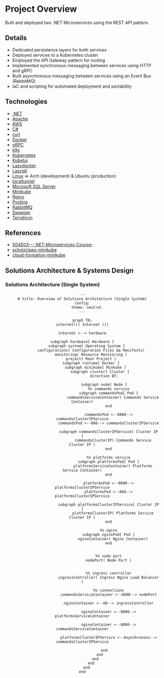 # Project Overview

Built and deployed two .NET Microservices using the REST API pattern.

## Details

- Dedicated persistence layers for both services
- Deployed services to a Kubernetes cluster
- Employed the API Gateway pattern for routing
- Implemented synchronous messaging between services using HTTP and gRPC
- Built asynchronous messaging between services using an Event Bus (RabbitMQ)
- IaC and scripting for automated deployment and portability

## Technologies

- [.NET](https://dotnet.microsoft.com/en-us/)
- [Apache](https://www.apache.org/)
- [AWS](https://aws.amazon.com/)
- [C#](https://learn.microsoft.com/en-us/dotnet/csharp/)
- [curl](https://curl.se/)
- [Docker](https://learn.microsoft.com/en-us/dotnet/csharp/)
- [gRPC](https://grpc.io/)
- [k9s](https://github.com/derailed/k9s?ref=terminaltrove)
- [Kubernetes](https://kubernetes.io/)
- [Kubetui](https://github.com/sarub0b0/kubetui)
- [Lazydocker](https://github.com/jesseduffield/lazydocker)
- [Lazygit](https://github.com/jesseduffield/lazygit)
- [Linux](https://archlinux.org/) => Arch (development) & Ubuntu (production)
- [localtunnel](https://theboroer.github.io/localtunnel-www/)
- [Microsoft SQL Server](https://www.microsoft.com/en-us/sql-server/sql-server-downloads)
- [Minikube](https://minikube.sigs.k8s.io/docs/)
- [Nginx](https://kubernetes.github.io/ingress-nginx/deploy/)
- [Posting](https://github.com/darrenburns/posting)
- [RabbitMQ](https://www.rabbitmq.com/)
- [Swagger](https://swagger.io/why-swagger/)
- [Terraform](https://www.terraform.io/)

## References

- [S04E03---.NET-Microservices-Course-](https://github.com/binarythistle/S04E03---.NET-Microservices-Course-)
- [scholzj/aws-minikube](https://github.com/scholzj/aws-minikube)
- [cloud-formation-minikube](https://github.com/kobbikobb/cloud-formation-minikube)

## Solutions Architecture & Systems Design

### Solutions Architecture (Single System)

<div align=center>

```mermaid
---
# title: Overview of Solutions Architecture (Single System)
config:
    theme: neutral
---

graph TD;
internet((( Internet )))

internet <--> hardware

subgraph hardware[ Hardware ]
    subgraph system[ Operating System ]
        configurations( Configuration Files && Manifests)
        monitoring( Resource Monitoring )
        project( Root Project )
        subgraph runtime[ Docker ]
            subgraph minikube[ Minkube ]
                subgraph cluster[ Cluster ]
                    direction BT;

                    subgraph node[ Node ]
                        %% commands service
                        subgraph commandsPod[ Pod ]
                            commandsServiceContainer( Commands Service Container)
                        end

                        commandsPod <--8080--> commandsClusterIPService
                        commandsPod <--666--> commandsClusterIPService

                        subgraph commandsClusterIPService[ Cluster IP ]
                            commandsClusterIP( Commands Service Cluster IP )
                        end

                        %% platforms service
                        subgraph platformsPod[ Pod ]
                            platformsServiceContainer( Platforms Service Container)
                        end

                        platformsPod <--8080--> platformsClusterIPService
                        platformsPod <--666--> platformsClusterIPService

                        subgraph platformsClusterIPService[ Cluster IP ]
                            platformsClusterIP( Platforms Service Cluster IP )
                        end

                        %% nginx
                        subgraph nginxPod[ Pod ]
                            nginxContainer( Nginx Container)
                        end


                        %% node port
                        nodePort( Node Port )


                        %% ingress controller
                        ingressController( Ingress Nginx Load Balancer )

                        %% connections
                        commandsServiceContainer <--8080--> nodePort

                        nginxContainer <--80--> ingressController

                        nginxContainer <--8080--> platformsServiceContainer

                        nginxContainer <--8080--> commandsServiceContainer

                        platformsClusterIPService <--Asynchronous--> commandsClusterIPService

                    end
                end
            end
        end
    end
end
```

